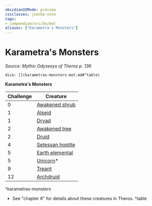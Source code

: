 ```yaml
---
obsidianUIMode: preview
cssclasses: json5e-note
tags:
- compendium/src/5e/mot
aliases: ["Karametra's Monsters"]
---
```

# Karametra's Monsters
*Source: Mythic Odysseys of Theros p. 136* 

`dice: [](karametras-monsters-mot.md#^table)`

**Karametra's Monsters**

| Challenge | Creature |
|-----------|----------|
| 0 | [Awakened shrub](b_awakened-shrub.md) |
| 1 | [Alseid](b_alseid-mot.md) |
| 1 | [Dryad](b_dryad.md) |
| 2 | [Awakened tree](b_awakened-tree.md) |
| 2 | [Druid](b_druid.md) |
| 4 | [Setessan hoplite](b_setessan-hoplite-mot.md) |
| 5 | [Earth elemental](b_earth-elemental.md) |
| 5 | [Unicorn](2.%20GM%20Tools/5eTools%20Compendium%20&%20Rules/z_compendium/bestiary/celestial/b_unicorn.md)* |
| 9 | [Treant](b_treant.md) |
| 12 | [Archdruid](b_archdruid-mpmm.md) |
^karametras-monsters

* See "chapter 6" for details about these creatures in Theros.
^table